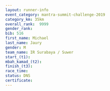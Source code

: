```yaml
---
layout: runner-info 
event_category: mantra-summit-challenge-2019 
category_km: 35km 
overall_rank:  9999
gender_rank: 
bib: 516
first_name: Michael
last_name: Jaury
gender: M
team_name: IR Surabaya / Suwer
start_(t1): 
mbah_kamad_(t2): 
finish_(t3): 
race_time: 
status: DNS
certificate: 
---
```

